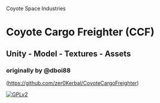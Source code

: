 Coyote Space Industries

# Coyote Cargo Freighter (CCF)
 
## Unity - Model - Textures - Assets

### originally by @dboi88

(https://github.com/zer0Kerbal/CoyoteCargoFreighter)


[![GPLv2](https://img.shields.io/badge/License-GPLv2-red?style=plastic&backgroundColor=black&logo=gnu)](https://choosealicense.com/licenses/gpl-2.0/)
